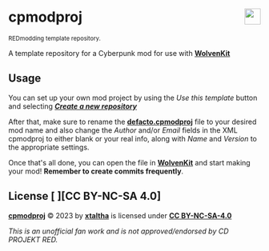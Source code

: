 <!-- @format -->

# cpmodproj <img align="right" src="https://user-images.githubusercontent.com/99456326/253195160-df589079-e508-4c30-8bd4-f7acebc43187.svg" width="32px">

<sup>REDmodding template repository.</sup>

A template repository for a Cyberpunk mod for use with **[WolvenKit]**

## Usage

You can set up your own mod project by using the _Use this template_ button and selecting ***[Create a new repository](https://github.com/new?template_name=cpmodproj&template_owner=xtaltha)***

After that, make sure to rename the **[defacto.cpmodproj](defacto.cpmodproj)** file to your desired mod name and also change the _Author_ and/or _Email_ fields in the XML cpmodproj to either blank or your real info, along with _Name_ and _Version_ to the appropriate settings.

Once that's all done, you can open the file in **[WolvenKit]** and start making your mod! **Remember to create commits frequently**.

## License [<img align="right" height="16px" src="https://mirrors.creativecommons.org/presskit/icons/sa.svg"> <img align="right" height="16px" src="https://mirrors.creativecommons.org/presskit/icons/nc.svg"> <img align="right" height="16px" src="https://mirrors.creativecommons.org/presskit/icons/by.svg"> <img align="right" height="16px" src="https://mirrors.creativecommons.org/presskit/icons/cc.svg">][CC BY-NC-SA 4.0]

**[cpmodproj]** © 2023 by **[xtaltha]** is licensed under **[CC BY-NC-SA-4.0]**

_This is an unofficial fan work and is not approved/endorsed by CD PROJEKT RED._

[CC BY-NC-SA-4.0]: http://creativecommons.org/licenses/by-nc-sa/4.0/
[WolvenKit]: https://github.com/WolvenKit/WolvenKit
[xtaltha]: https://github.com/xtaltha
[cpmodproj]: https://github.com/xtaltha/cpmodproj
